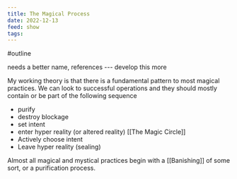```yaml
---
title: The Magical Process
date: 2022-12-13
feed: show
tags: 
---
```

#outline

<span class="hltxt"> needs a better name, references --- develop this more </span>

My working theory is that there is a fundamental pattern to most magical practices. We can look to successful operations and they should mostly contain or be part of the following sequence

- purify 
- destroy blockage
- set intent
- enter hyper reality (or altered reality) [[The Magic Circle]]
- Actively choose intent
- Leave hyper reality (sealing)


Almost all magical and mystical practices begin with a [[Banishing]] of some sort, or a purification process.